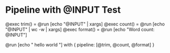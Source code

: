 # Pipeline with @INPUT Test

@exec trim() = @run [echo "@INPUT" | xargs]
@exec count() = @run [echo "@INPUT" | wc -w | xargs]
@exec format() = @run [echo "Word count: @INPUT"]

@run [echo "  hello   world  "] with {
  pipeline: [@trim, @count, @format]
}
